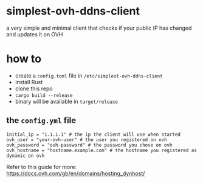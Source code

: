 # simplest-ovh-ddns-client
a very simple and minimal client that checks if your public IP has changed and updates it on OVH

# how to
* create a `config.toml` file in `/etc/simplest-ovh-ddns-client`
* install Rust
* clone this repo
* `cargo build --release`
* binary will be available in `target/release`
## the `config.yml` file
```
initial_ip = "1.1.1.1" # the ip the client will use when started 
ovh_user = "your-ovh-user" # the user you registered on ovh
ovh_password = "ovh-password" # the password you chose on ovh
ovh_hostname = "hostname.example.com" # the hostname you registered as dynamic on ovh 
```
Refer to this guide for more: https://docs.ovh.com/gb/en/domains/hosting_dynhost/
